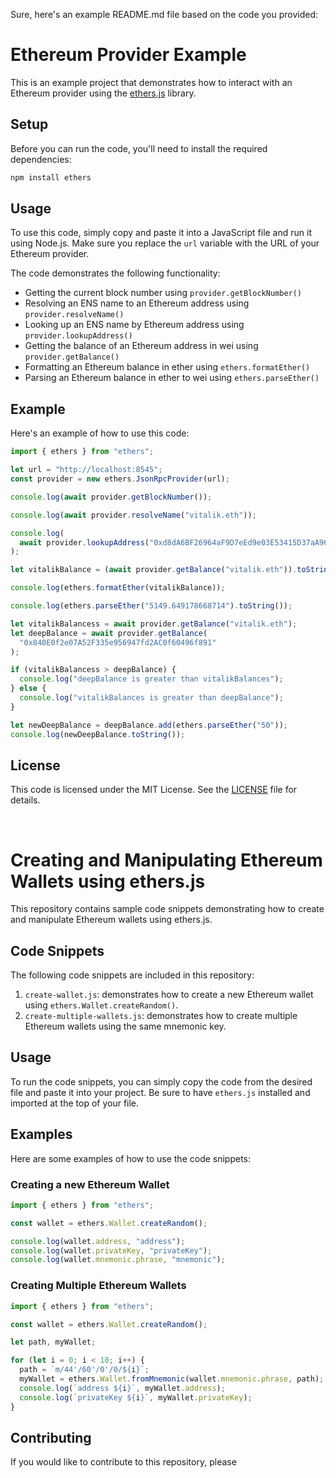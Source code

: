 Sure, here's an example README.md file based on the code you provided:

# Ethereum Provider Example

This is an example project that demonstrates how to interact with an Ethereum provider using the [ethers.js](https://docs.ethers.io/v6/) library.

## Setup

Before you can run the code, you'll need to install the required dependencies:

```bash
npm install ethers
```

## Usage

To use this code, simply copy and paste it into a JavaScript file and run it using Node.js. Make sure you replace the `url` variable with the URL of your Ethereum provider.

The code demonstrates the following functionality:

- Getting the current block number using `provider.getBlockNumber()`
- Resolving an ENS name to an Ethereum address using `provider.resolveName()`
- Looking up an ENS name by Ethereum address using `provider.lookupAddress()`
- Getting the balance of an Ethereum address in wei using `provider.getBalance()`
- Formatting an Ethereum balance in ether using `ethers.formatEther()`
- Parsing an Ethereum balance in ether to wei using `ethers.parseEther()`


## Example

Here's an example of how to use this code:

```javascript
import { ethers } from "ethers";

let url = "http://localhost:8545";
const provider = new ethers.JsonRpcProvider(url);

console.log(await provider.getBlockNumber());

console.log(await provider.resolveName("vitalik.eth"));

console.log(
  await provider.lookupAddress("0xd8dA6BF26964aF9D7eEd9e03E53415D37aA96045")
);

let vitalikBalance = (await provider.getBalance("vitalik.eth")).toString();

console.log(ethers.formatEther(vitalikBalance));

console.log(ethers.parseEther("5149.649178668714").toString());

let vitalikBalancess = await provider.getBalance("vitalik.eth");
let deepBalance = await provider.getBalance(
  "0x840E0f2e07A52F335e956947fd2AC0f60496f891"
);

if (vitalikBalancess > deepBalance) {
  console.log("deepBalance is greater than vitalikBalances");
} else {
  console.log("vitalikBalances is greater than deepBalance");
}

let newDeepBalance = deepBalance.add(ethers.parseEther("50"));
console.log(newDeepBalance.toString());
```

## License

This code is licensed under the MIT License. See the [LICENSE](LICENSE) file for details.

<br>

# Creating and Manipulating Ethereum Wallets using ethers.js

This repository contains sample code snippets demonstrating how to create and manipulate Ethereum wallets using ethers.js.

## Code Snippets

The following code snippets are included in this repository:

1. `create-wallet.js`: demonstrates how to create a new Ethereum wallet using `ethers.Wallet.createRandom()`.
2. `create-multiple-wallets.js`: demonstrates how to create multiple Ethereum wallets using the same mnemonic key.

## Usage

To run the code snippets, you can simply copy the code from the desired file and paste it into your project. Be sure to have `ethers.js` installed and imported at the top of your file.

## Examples

Here are some examples of how to use the code snippets:

### Creating a new Ethereum Wallet

```javascript
import { ethers } from "ethers";

const wallet = ethers.Wallet.createRandom();

console.log(wallet.address, "address");
console.log(wallet.privateKey, "privateKey");
console.log(wallet.mnemonic.phrase, "mnemonic");
```

### Creating Multiple Ethereum Wallets

```javascript
import { ethers } from "ethers";

const wallet = ethers.Wallet.createRandom();

let path, myWallet;

for (let i = 0; i < 10; i++) {
  path = `m/44'/60'/0'/0/${i}`;
  myWallet = ethers.Wallet.fromMnemonic(wallet.mnemonic.phrase, path);
  console.log(`address ${i}`, myWallet.address);
  console.log(`privateKey ${i}`, myWallet.privateKey);
}
```

## Contributing

If you would like to contribute to this repository, please

